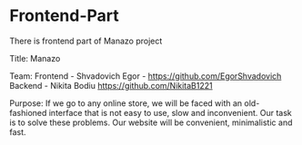 # Frontend-Part
There is frontend part of Manazo project

Title: Manazo

Team: 
Frontend - Shvadovich Egor - https://github.com/EgorShvadovich
Backend - Nikita Bodiu https://github.com/NikitaB1221
  
Purpose: 
  If we go to any online store, we will be faced with an old-fashioned interface that is not easy to use, slow and inconvenient. 
  Our task is to solve these problems. Our website will be convenient, minimalistic and fast.
